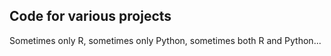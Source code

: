 ## Code for various projects

Sometimes only R, sometimes only Python, sometimes both R and Python...
